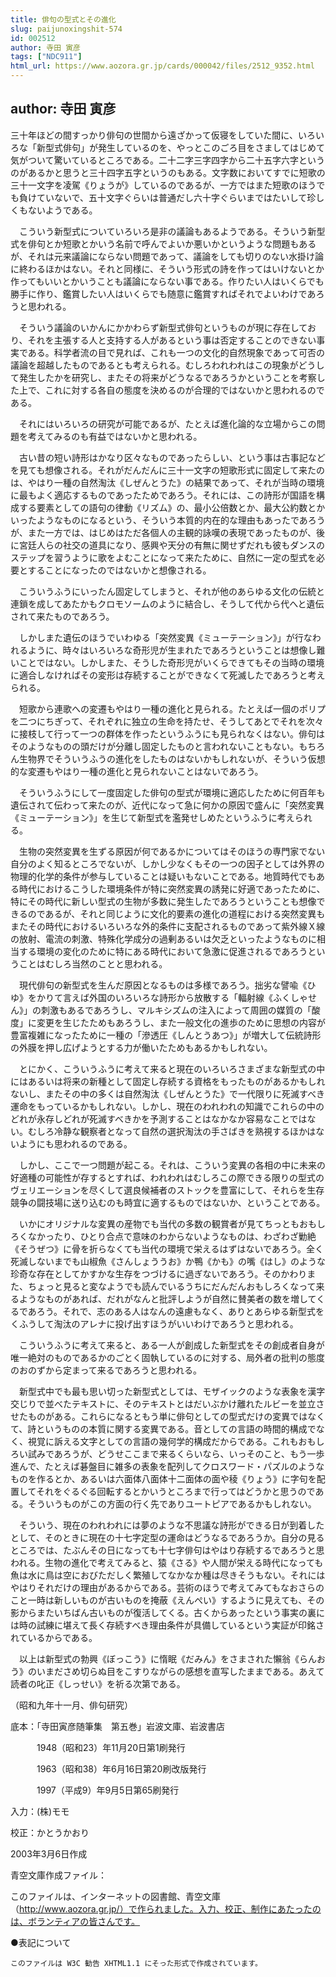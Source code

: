 ```yaml
---
title: 俳句の型式とその進化
slug: paijunoxingshit-574
id: 002512
author: 寺田 寅彦
tags: ["NDC911"]
html_url: https://www.aozora.gr.jp/cards/000042/files/2512_9352.html
---
```


## author: 寺田 寅彦

三十年ほどの間すっかり俳句の世間から遠ざかって仮寝をしていた間に、いろいろな「新型式俳句」が発生しているのを、やっとこのごろ目をさましてはじめて気がついて驚いているところである。二十二字三字四字から二十五字六字というのがあるかと思うと三十四字五字というのもある。文字数においてすでに短歌の三十一文字を凌駕《りょうが》しているのであるが、一方ではまた短歌のほうでも負けていないで、五十文字ぐらいは普通だし六十字ぐらいまではたいして珍しくもないようである。

　こういう新型式についていろいろ是非の議論もあるようである。そういう新型式を俳句とか短歌とかいう名前で呼んでよいか悪いかというような問題もあるが、それは元来議論にならない問題であって、議論をしても切りのない水掛け論に終わるほかはない。それと同様に、そういう形式の詩を作ってはいけないとか作ってもいいとかいうことも議論にならない事である。作りたい人はいくらでも勝手に作り、鑑賞したい人はいくらでも随意に鑑賞すればそれでよいわけであろうと思われる。

　そういう議論のいかんにかかわらず新型式俳句というものが現に存在しており、それを主張する人と支持する人があるという事は否定することのできない事実である。科学者流の目で見れば、これも一つの文化的自然現象であって可否の議論を超越したものであるとも考えられる。むしろわれわれはこの現象がどうして発生したかを研究し、またその将来がどうなるであろうかということを考察した上で、これに対する各自の態度を決めるのが合理的ではないかと思われるのである。

　それにはいろいろの研究が可能であるが、たとえば進化論的な立場からこの問題を考えてみるのも有益ではないかと思われる。

　古い昔の短い詩形はかなり区々なものであったらしい、という事は古事記などを見ても想像される。それがだんだんに三十一文字の短歌形式に固定して来たのは、やはり一種の自然淘汰《しぜんとうた》の結果であって、それが当時の環境に最もよく適応するものであったためであろう。それには、この詩形が国語を構成する要素としての語句の律動《リズム》の、最小公倍数とか、最大公約数とかいったようなものになるという、そういう本質的内在的な理由もあったであろうが、また一方では、はじめはただ各個人の主観的詠嘆の表現であったものが、後に宮廷人らの社交の道具になり、感興や天分の有無に関せずだれも彼もダンスのステップを習うように歌をよむことになって来たために、自然に一定の型式を必要とすることになったのではないかと想像される。

　こういうふうにいったん固定してしまうと、それが他のあらゆる文化の伝統と連鎖を成してあたかもクロモソームのように結合し、そうして代から代へと遺伝されて来たものであろう。

　しかしまた遺伝のほうでいわゆる「突然変異《ミューテーション》」が行なわれるように、時々はいろいろな奇形児が生まれたであろうということは想像し難いことではない。しかしまた、そうした奇形児がいくらできてもその当時の環境に適合しなければその変形は存続することができなくて死滅したであろうと考えられる。

　短歌から連歌への変遷もやはり一種の進化と見られる。たとえば一個のポリプを二つにちぎって、それぞれに独立の生命を持たせ、そうしてあとでそれを次々に接枝して行って一つの群体を作ったというふうにも見られなくはない。俳句はそのようなものの頭だけが分離し固定したものと言われないこともない。もちろん生物界でそういうふうの進化をしたものはないかもしれないが、そういう仮想的な変遷もやはり一種の進化と見られないことはないであろう。

　そういうふうにして一度固定した俳句の型式が環境に適応したために何百年も遺伝されて伝わって来たのが、近代になって急に何かの原因で盛んに「突然変異《ミューテーション》」を生じて新型式を濫発せしめたというふうに考えられる。

　生物の突然変異を生ずる原因が何であるかについてはそのほうの専門家でない自分のよく知るところでないが、しかし少なくもその一つの因子としては外界の物理的化学的条件が参与していることは疑いもないことである。地質時代でもある時代におけるこうした環境条件が特に突然変異の誘発に好適であったために、特にその時代に新しい型式の生物が多数に発生したであろうということも想像できるのであるが、それと同じように文化的要素の進化の道程における突然変異もまたその時代におけるいろいろな外的条件に支配されるものであって紫外線Ｘ線の放射、電流の刺激、特殊化学成分の過剰あるいは欠乏といったようなものに相当する環境の変化のために特にある時代において急激に促進されるであろうということはむしろ当然のことと思われる。

　現代俳句の新型式を生んだ原因となるものは多様であろう。拙劣な譬喩《ひゆ》をかりて言えば外国のいろいろな詩形から放散する「輻射線《ふくしゃせん》」の刺激もあるであろうし、マルキシズムの注入によって周囲の媒質の「酸度」に変更を生じたためもあろうし、また一般文化の進歩のために思想の内容が豊富複雑になったために一種の「滲透圧《しんとうあつ》」が増大して伝統詩形の外膜を押し広げようとする力が働いたためもあるかもしれない。

　とにかく、こういうふうに考えて来ると現在のいろいろさまざまな新型式の中にはあるいは将来の新種として固定し存続する資格をもったものがあるかもしれないし、またその中の多くは自然淘汰《しぜんとうた》で一代限りに死滅すべき運命をもっているかもしれない。しかし、現在のわれわれの知識でこれらの中のどれが永存しどれが死滅すべきかを予測することはなかなか容易なことではない。むしろ冷静な観察者となって自然の選択淘汰の手さばきを熟視するほかはないようにも思われるのである。

　しかし、ここで一つ問題が起こる。それは、こういう変異の各相の中に未来の好適種の可能性が存するとすれば、われわれはむしろこの際できる限りの型式のヴェリエーションを尽くして選良候補者のストックを豊富にして、それらを生存競争の闘技場に送り込むのも時宜に適するものではないか、ということである。

　いかにオリジナルな変異の産物でも当代の多数の観賞者が見てちっともおもしろくなかったり、ひとり合点で意味のわからないようなものは、わざわざ勦絶《そうぜつ》に骨を折らなくても当代の環境で栄えるはずはないであろう。全く死滅しないまでも山椒魚《さんしょううお》か鴨《かも》の嘴《はし》のような珍奇な存在としてかすかな生存をつづけるに過ぎないであろう。そのかわりまた、ちょっと見ると変なようでも読んでいるうちにだんだんおもしろくなって来るようなものがあれば、だれがなんと批評しようが自然に賛美者の数を増してくるであろう。それで、志のある人はなんの遠慮もなく、ありとあらゆる新型式をくふうして淘汰のアレナに投げ出すほうがいいわけであろうと思われる。

　こういうふうに考えて来ると、ある一人が創成した新型式をその創成者自身が唯一絶対のものであるかのごとく固執しているのに対する、局外者の批判の態度のおのずから定まって来るであろうと思われる。

　新型式中でも最も思い切った新型式としては、モザイックのような表象を漢字交じりで並べたテキストに、そのテキストとはだいぶかけ離れたルビーを並立させたものがある。これらになるともう単に俳句としての型式だけの変異ではなくて、詩というものの本質に関する変異である。音としての言語の時間的構成でなく、視覚に訴える文字としての言語の幾何学的構成だからである。これもおもしろい試みであろうが、どうせここまで来るくらいなら、いっそのこと、もう一歩進んで、たとえば碁盤目に雑多の表象を配列してクロスワード・パズルのようなものを作るとか、あるいは六面体八面体十二面体の面や稜《りょう》に字句を配置してそれをぐるぐる回転するとかいうところまで行ってはどうかと思うのである。そういうものがこの方面の行く先でありユートピアであるかもしれない。

　そういう、現在のわれわれには夢のような不思議な詩形ができる日が到着したとして、そのときに現在の十七字定型の運命はどうなるであろうか。自分の見るところでは、たぶんその日になっても十七字俳句はやはり存続するであろうと思われる。生物の進化で考えてみると、猿《さる》や人間が栄える時代になっても魚は水に鳥は空におびただしく繁殖してなかなか種は尽きそうもない。それにはやはりそれだけの理由があるからである。芸術のほうで考えてみてもなおさらのこと一時は新しいものが古いものを掩蔽《えんぺい》するように見えても、その影からまたいちばん古いものが復活してくる。古くからあったという事実の裏には時の試練に堪えて長く存続すべき理由条件が具備しているという実証が印銘されているからである。

　以上は新型式の勃興《ぼっこう》に惰眠《だみん》をさまされた懶翁《らんおう》のいまださめ切らぬ目をこすりながらの感想を直写したままである。あえて読者の叱正《しっせい》を祈る次第である。

（昭和九年十一月、俳句研究）











底本：「寺田寅彦随筆集　第五巻」岩波文庫、岩波書店 


　　　1948（昭和23）年11月20日第1刷発行 

　　　1963（昭和38）年6月16日第20刷改版発行 

　　　1997（平成9）年9月5日第65刷発行

入力：(株)モモ

校正：かとうかおり

2003年3月6日作成

青空文庫作成ファイル：

このファイルは、インターネットの図書館、青空文庫（http://www.aozora.gr.jp/）で作られました。入力、校正、制作にあたったのは、ボランティアの皆さんです。













●表記について


	このファイルは W3C 勧告 XHTML1.1 にそった形式で作成されています。